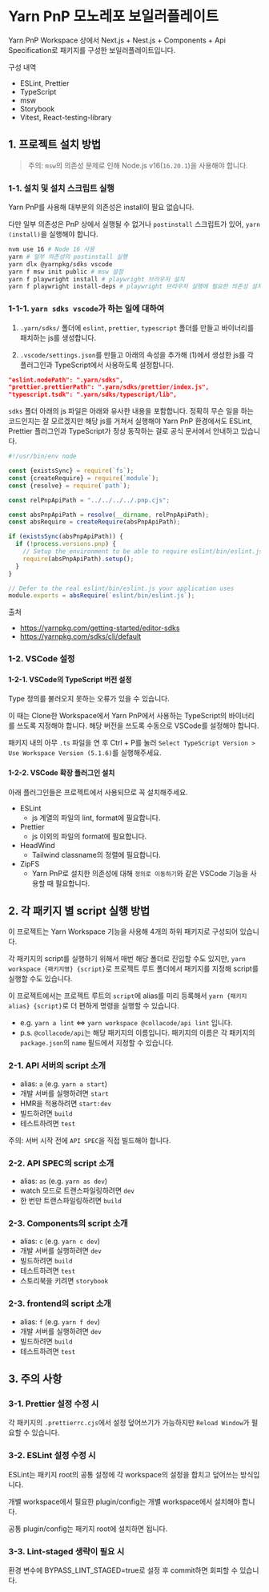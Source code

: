 # Yarn PnP 모노레포 보일러플레이트

Yarn PnP Workspace 상에서 Next.js + Nest.js + Components + Api Specification로 패키지를 구성한 보일러플레이트입니다.

구성 내역

- ESLint, Prettier
- TypeScript
- msw
- Storybook
- Vitest, React-testing-library

## 1. 프로젝트 설치 방법

> 주의: `msw`의 의존성 문제로 인해 Node.js v16(`16.20.1`)을 사용해야 합니다.

### 1-1. 설치 및 설치 스크립트 실행

Yarn PnP를 사용해 대부분의 의존성은 install이 필요 없습니다.

다만 일부 의존성은 PnP 상에서 실행될 수 없거나 `postinstall` 스크립트가 있어, `yarn (install)`을 실행해야 합니다.

```bash
nvm use 16 # Node 16 사용
yarn # 일부 의존성의 postinstall 실행
yarn dlx @yarnpkg/sdks vscode 
yarn f msw init public # msw 설정
yarn f playwright install # playwright 브라우저 설치
yarn f playwright install-deps # playwright 브라우저 실행에 필요한 의존성 설치
```

### 1-1-1. `yarn sdks vscode`가 하는 일에 대하여

1. `.yarn/sdks/` 폴더에 `eslint`, `prettier`, `typescript` 폴더를 만들고 바이너리를 패치하는 js를 생성합니다.

2. `.vscode/settings.json`를 만들고 아래의 속성을 추가해 (1)에서 생성한 js를 각 플러그인과 TypeScript에서 사용하도록 설정합니다.

```json
"eslint.nodePath": ".yarn/sdks",
"prettier.prettierPath": ".yarn/sdks/prettier/index.js",
"typescript.tsdk": ".yarn/sdks/typescript/lib",
```

`sdks` 폴더 아래의 js 파일은 아래와 유사한 내용을 포함합니다. 정확히 무슨 일을 하는 코드인지는 잘 모르겠지만 해당 js를 거쳐서 실행해야 Yarn PnP 환경에서도 ESLint, Prettier 플러그인과 TypeScript가 정상 동작하는 걸로 공식 문서에서 안내하고 있습니다.

```js
#!/usr/bin/env node

const {existsSync} = require(`fs`);
const {createRequire} = require(`module`);
const {resolve} = require(`path`);

const relPnpApiPath = "../../../../.pnp.cjs";

const absPnpApiPath = resolve(__dirname, relPnpApiPath);
const absRequire = createRequire(absPnpApiPath);

if (existsSync(absPnpApiPath)) {
  if (!process.versions.pnp) {
    // Setup the environment to be able to require eslint/bin/eslint.js
    require(absPnpApiPath).setup();
  }
}

// Defer to the real eslint/bin/eslint.js your application uses
module.exports = absRequire(`eslint/bin/eslint.js`);
```

출처

- <https://yarnpkg.com/getting-started/editor-sdks>
- <https://yarnpkg.com/sdks/cli/default>

### 1-2. VSCode 설정

#### 1-2-1. VSCode의 TypeScript 버전 설정

Type 정의를 불러오지 못하는 오류가 있을 수 있습니다.

이 때는 Clone한 Workspace에서 Yarn PnP에서 사용하는 TypeScript의 바이너리를 쓰도록 지정해야 합니다. 해당 버전을 쓰도록 수동으로 VSCode를 설정해야 합니다.

패키지 내의 아무 `.ts` 파일을 연 후 Ctrl + P를 눌러 `Select TypeScript Version > Use Workspace Version (5.1.6)`를 실행해주세요.

#### 1-2-2. VSCode 확장 플러그인 설치

아래 플러그인들은 프로젝트에서 사용되므로 꼭 설치해주세요.

- ESLint
  - js 계열의 파일의 lint, format에 필요합니다.
- Prettier
  - js 이외의 파일의 format에 필요합니다.
- HeadWind
  - Tailwind classname의 정렬에 필요합니다.
- ZipFS
  - Yarn PnP로 설치한 의존성에 대해 `정의로 이동하기`와 같은 VSCode 기능을 사용할 때 필요합니다.

## 2. 각 패키지 별 script 실행 방법

이 프로젝트는 Yarn Workspace 기능을 사용해 4개의 하위 패키지로 구성되어 있습니다.

각 패키지의 script를 실행하기 위해서 매번 해당 폴더로 진입할 수도 있지만, `yarn workspace {패키지명} {script}`로 프로젝트 루트 폴더에서 패키지를 지정해 script를 실행할 수도 있습니다.

이 프로젝트에서는 프로젝트 루트의 `script`에 alias를 미리 등록해서 `yarn {패키지alias} {script}`로 더 편하게 명령을 실행할 수 있습니다.

- e.g. `yarn a lint` <=> `yarn workspace @collacode/api lint` 입니다.
- p.s. `@collacode/api`는 해당 패키지의 이름입니다. 패키지의 이름은 각 패키지의 `package.json`의 `name` 필드에서 지정할 수 있습니다.

### 2-1. API 서버의 script 소개

- alias: `a` (e.g. `yarn a start`)
- 개발 서버를 실행하려면 `start`
- HMR을 적용하려면 `start:dev`
- 빌드하려면 `build`
- 테스트하려면 `test`

주의: 서버 시작 전에 `API SPEC`을 직접 빌드해야 합니다.

### 2-2. API SPEC의 script 소개

- alias: `as` (e.g. `yarn as dev`)
- watch 모드로 트랜스파일링하려면 `dev`
- 한 번만 트랜스파일링하려면 `build`

### 2-3. Components의 script 소개

- alias: `c` (e.g. `yarn c dev`)
- 개발 서버를 실행하려면 `dev`
- 빌드하려면 `build`
- 테스트하려면 `test`
- 스토리북을 키려면 `storybook`

### 2-3. frontend의 script 소개

- alias: `f` (e.g. `yarn f dev`)
- 개발 서버를 실행하려면 `dev`
- 빌드하려면 `build`
- 테스트하려면 `test`

## 3. 주의 사항

### 3-1. Prettier 설정 수정 시

각 패키지의 `.prettierrc.cjs`에서 설정 덮어쓰기가 가능하지만 `Reload Window`가 필요할 수 있습니다.

### 3-2. ESLint 설정 수정 시

ESLint는 패키지 root의 공통 설정에 각 workspace의 설정을 합치고 덮어쓰는 방식입니다.

개별 workspace에서 필요한 plugin/config는 개별 workspace에서 설치해야 합니다.

공통 plugin/config는 패키지 root에 설치하면 됩니다.

### 3-3. Lint-staged 생략이 필요 시

환경 변수에 BYPASS_LINT_STAGED=true로 설정 후 commit하면 회피할 수 있습니다.
